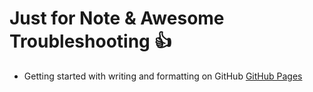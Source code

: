 # Just for Note & Awesome Troubleshooting :+1:

* Getting started with writing and formatting on GitHub [GitHub Pages](https://help.github.com/articles/getting-started-with-writing-and-formatting-on-github/)
